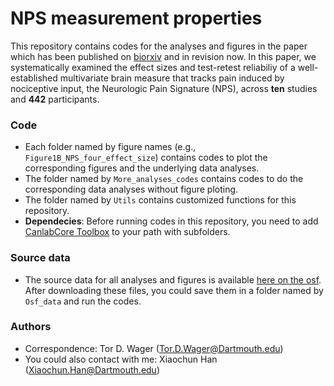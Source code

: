 # NPS measurement properties
This repository contains codes for the analyses and figures in the paper which has been published on [biorxiv](https://www.biorxiv.org/content/10.1101/2021.05.29.445964v2) and in revision now. In this paper, we systematically examined the effect sizes and test-retest reliabiliy of a well-established multivariate brain measure that tracks pain induced by nociceptive input, the Neurologic Pain Signature (NPS), across __ten__ studies and __442__ participants. 

### Code
* Each folder named by figure names (e.g., `Figure1B_NPS_four_effect_size`) contains codes to plot the corresponding figures and the underlying data analyses.
* The folder named by `More_analyses_codes` contains codes to do the corresponding data analyses without figure ploting.
* The folder named by `Utils` contains customized functions for this repository.
* __Dependecies__: Before running codes in this repository, you need to add [CanlabCore Toolbox](https://github.com/canlab/CanlabCore) to your path with subfolders.

### Source data
* The source data for all analyses and figures is available [here on the osf](https://osf.io/v9px7/). After downloading these files, you could save them in a folder named by `Osf_data` and run the codes.

### Authors
* Correspondence: Tor D. Wager (Tor.D.Wager@Dartmouth.edu)
* You could also contact with me: Xiaochun Han (Xiaochun.Han@Dartmouth.edu)

